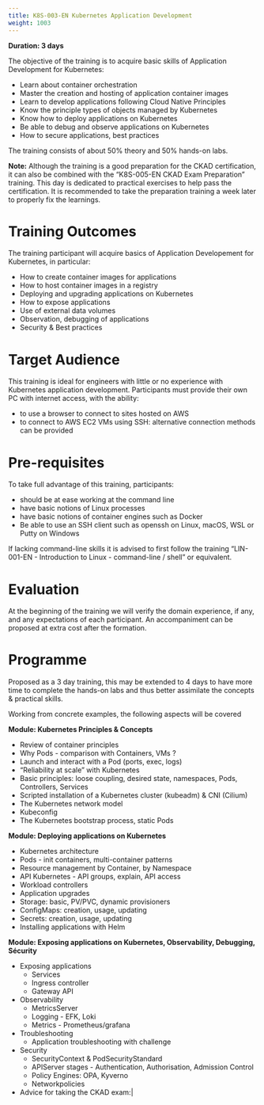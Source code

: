 ```yaml
---
title: K8S-003-EN Kubernetes Application Development
weight: 1003
---
```

**Duration: 3 days**

The objective of the training is to acquire basic skills of Application Development for Kubernetes:
- Learn about container orchestration
- Master the creation and hosting of application container images
- Learn to develop applications following Cloud Native Principles
- Know the principle types of objects managed by Kubernetes
- Know how to deploy applications on Kubernetes
- Be able to debug and observe applications on Kubernetes
- How to secure applications, best practices

The training consists of about 50% theory and 50% hands-on labs.

**Note:** Although the training is a good preparation for the CKAD certification, it can also be combined with the “K8S-005-EN CKAD Exam Preparation” training.
This day is dedicated to practical exercises to help pass the certification.
It is recommended to take the preparation training a week later to properly fix the learnings.


# Training Outcomes

The training participant will acquire basics of Application Developement for Kubernetes, in particular:
- How to create container images for applications
- How to host container images in a registry
- Deploying and upgrading applications on Kubernetes
- How to expose applications
- Use of external data volumes
- Observation, debugging of applications
- Security & Best practices


# Target Audience

This training is ideal for engineers with little or no experience with Kubernetes application development.
Participants must provide their own PC with internet access, with the ability:
- to use a browser to connect to sites hosted on AWS
- to connect to AWS EC2 VMs using SSH: alternative connection methods can be provided


# Pre-requisites

To take full advantage of this training, participants:
- should be at ease working at the command line
- have basic notions of Linux processes
- have basic notions of container engines such as Docker
- Be able to use an SSH client such as openssh on Linux, macOS, WSL or Putty on Windows

If lacking command-line skills it is advised to first follow the training “LIN-001-EN - Introduction to Linux - command-line / shell” or equivalent.


# Evaluation

At the beginning of the training we will verify the domain experience, if any, and any expectations of each participant.
An accompaniment can be proposed at extra cost after the formation.


# Programme

Proposed as a 3 day training, this may be extended to 4 days to have more time to complete the hands-on labs and thus better assimilate the concepts & practical skills.

Working from concrete examples, the following aspects will be covered

**Module: Kubernetes Principles & Concepts**

- Review of container principles
- Why Pods - comparison with Containers, VMs ?
- Launch and interact with a Pod (ports, exec, logs)
- “Reliability at scale” with Kubernetes
- Basic principles: loose coupling, desired state, namespaces, Pods, Controllers, Services
- Scripted installation of a Kubernetes cluster (kubeadm) & CNI (Cilium)
- The Kubernetes network model
- Kubeconfig
- The Kubernetes bootstrap process, static Pods


**Module: Deploying applications on Kubernetes**

- Kubernetes architecture
- Pods - init containers, multi-container patterns
- Resource management by Container, by Namespace
- API Kubernetes - API groups, explain, API access
- Workload controllers
- Application upgrades
- Storage: basic, PV/PVC, dynamic provisioners
- ConfigMaps: creation, usage, updating
- Secrets: creation, usage, updating
- Installing applications with Helm


**Module: Exposing applications on Kubernetes, Observability, Debugging, Sécurity**

- Exposing applications
  - Services
  - Ingress controller
  - Gateway API
- Observability
  - MetricsServer
  - Logging - EFK, Loki
  - Metrics - Prometheus/grafana
- Troubleshooting
  - Application troubleshooting with challenge
- Security
  - SecurityContext & PodSecurityStandard
  - APIServer stages - Authentication, Authorisation, Admission Control
  - Policy Engines: OPA, Kyverno
  - Networkpolicies
- Advice for taking the CKAD exam:|


